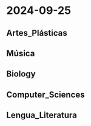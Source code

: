 # 2024-09-25 <!-- markmap: foldAll -->

## Artes_Plásticas

## Música

## Biology

## Computer_Sciences

## Lengua_Literatura

